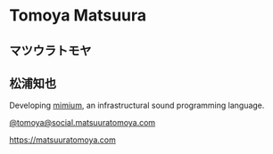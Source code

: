 # Tomoya Matsuura
## マツウラトモヤ
## 松浦知也

Developing [mimium](https://mimium.org/), an infrastructural sound programming language.


[@tomoya@social.matsuuratomoya.com](https://social.matsuuratomoya.com/web/@tomoya)

https://matsuuratomoya.com

